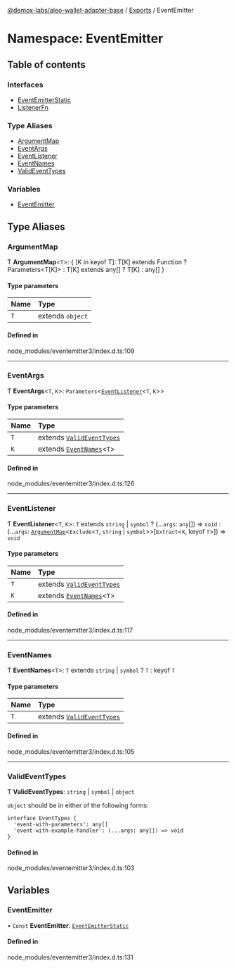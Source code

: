 [@demox-labs/aleo-wallet-adapter-base](../README.md) / [Exports](../modules.md) / EventEmitter

# Namespace: EventEmitter

## Table of contents

### Interfaces

- [EventEmitterStatic](../interfaces/EventEmitter.EventEmitterStatic.md)
- [ListenerFn](../interfaces/EventEmitter.ListenerFn.md)

### Type Aliases

- [ArgumentMap](EventEmitter.md#argumentmap)
- [EventArgs](EventEmitter.md#eventargs)
- [EventListener](EventEmitter.md#eventlistener)
- [EventNames](EventEmitter.md#eventnames)
- [ValidEventTypes](EventEmitter.md#valideventtypes)

### Variables

- [EventEmitter](EventEmitter.md#eventemitter)

## Type Aliases

### ArgumentMap

Ƭ **ArgumentMap**<`T`\>: { [K in keyof T]: T[K] extends Function ? Parameters<T[K]\> : T[K] extends any[] ? T[K] : any[] }

#### Type parameters

| Name | Type |
| :------ | :------ |
| `T` | extends `object` |

#### Defined in

node_modules/eventemitter3/index.d.ts:109

___

### EventArgs

Ƭ **EventArgs**<`T`, `K`\>: `Parameters`<[`EventListener`](EventEmitter.md#eventlistener)<`T`, `K`\>\>

#### Type parameters

| Name | Type |
| :------ | :------ |
| `T` | extends [`ValidEventTypes`](EventEmitter.md#valideventtypes) |
| `K` | extends [`EventNames`](EventEmitter.md#eventnames)<`T`\> |

#### Defined in

node_modules/eventemitter3/index.d.ts:126

___

### EventListener

Ƭ **EventListener**<`T`, `K`\>: `T` extends `string` \| `symbol` ? (...`args`: `any`[]) => `void` : (...`args`: [`ArgumentMap`](EventEmitter.md#argumentmap)<`Exclude`<`T`, `string` \| `symbol`\>\>[`Extract`<`K`, keyof `T`\>]) => `void`

#### Type parameters

| Name | Type |
| :------ | :------ |
| `T` | extends [`ValidEventTypes`](EventEmitter.md#valideventtypes) |
| `K` | extends [`EventNames`](EventEmitter.md#eventnames)<`T`\> |

#### Defined in

node_modules/eventemitter3/index.d.ts:117

___

### EventNames

Ƭ **EventNames**<`T`\>: `T` extends `string` \| `symbol` ? `T` : keyof `T`

#### Type parameters

| Name | Type |
| :------ | :------ |
| `T` | extends [`ValidEventTypes`](EventEmitter.md#valideventtypes) |

#### Defined in

node_modules/eventemitter3/index.d.ts:105

___

### ValidEventTypes

Ƭ **ValidEventTypes**: `string` \| `symbol` \| `object`

`object` should be in either of the following forms:
```
interface EventTypes {
  'event-with-parameters': any[]
  'event-with-example-handler': (...args: any[]) => void
}
```

#### Defined in

node_modules/eventemitter3/index.d.ts:103

## Variables

### EventEmitter

• `Const` **EventEmitter**: [`EventEmitterStatic`](../interfaces/EventEmitter.EventEmitterStatic.md)

#### Defined in

node_modules/eventemitter3/index.d.ts:131
